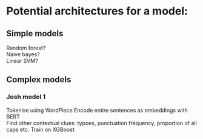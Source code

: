 # Potential architectures for a model:

## Simple models
Random forest?  
Naive bayes?  
Linear SVM?  

## Complex models
### Josh model 1
Tokenise using WordPiece
Encode entire sentences as embeddings with BERT  
Find other contextual clues: typoes, punctuation frequency, proportion of all caps etc.
Train on XGBoost


